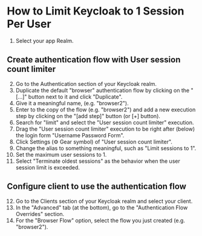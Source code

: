 # How to Limit Keycloak to 1 Session Per User

1.  Select your app Realm.

## Create authentication flow with User session count limiter

2.  Go to the Authentication section of your Keycloak realm.
3.  Duplicate the default "browser" authentication flow by clicking on the "[...]" button next to it and click "Duplicate".
4.  Give it a meaningful name, (e.g. "browser2").
5.  Enter to the copy of the flow (e.g. "browser2") and add a new execution step by clicking on the "[add step]" button (or [+] button).
6.  Search for "limit" and select the "User session count limiter" execution.
7.  Drag the "User session count limiter" execution to be right after (below) the login form "Username Password Form".
8.  Click Settings (⚙ Gear symbol) of "User session count limiter".
9.  Change the alias to something meaningful, such as "Limit sessions to 1".
10.  Set the maximum user sessions to 1.
11.  Select "Terminate oldest sessions" as the behavior when the user session limit is exceeded.

## Configure client to use the authentication flow

12.  Go to the Clients section of your Keycloak realm and select your client.
13.  In the "Advanced" tab (at the bottom), go to the "Authentication Flow Overrides" section.
14.  For the "Browser Flow" option, select the flow you just created (e.g. "browser2").
